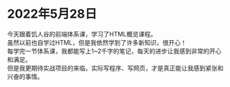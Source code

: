 # 2022年5月28日
今天跟着饥人谷的前端体系课，学习了HTML概览课程。
<br>虽然以前也自学过HTML，但是我依然学到了许多新知识，很开心！
<br>每学完一节体系课，我都能写上1~2千字的笔记，每天的进步让我感到非常的开心和满足。
<br>但是我更期待实战项目的来临，实际写程序、写网页，才是真正能让我感到紧张和兴奋的事情。
